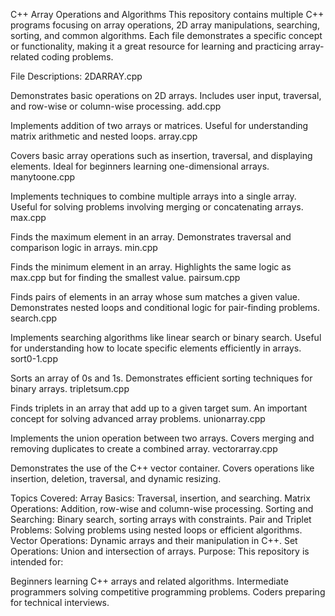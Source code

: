 C++ Array Operations and Algorithms
This repository contains multiple C++ programs focusing on array operations, 2D array manipulations, searching, sorting, and common algorithms. Each file demonstrates a specific concept or functionality, making it a great resource for learning and practicing array-related coding problems.

File Descriptions:
2DARRAY.cpp

Demonstrates basic operations on 2D arrays.
Includes user input, traversal, and row-wise or column-wise processing.
add.cpp

Implements addition of two arrays or matrices.
Useful for understanding matrix arithmetic and nested loops.
array.cpp

Covers basic array operations such as insertion, traversal, and displaying elements.
Ideal for beginners learning one-dimensional arrays.
manytoone.cpp

Implements techniques to combine multiple arrays into a single array.
Useful for solving problems involving merging or concatenating arrays.
max.cpp

Finds the maximum element in an array.
Demonstrates traversal and comparison logic in arrays.
min.cpp

Finds the minimum element in an array.
Highlights the same logic as max.cpp but for finding the smallest value.
pairsum.cpp

Finds pairs of elements in an array whose sum matches a given value.
Demonstrates nested loops and conditional logic for pair-finding problems.
search.cpp

Implements searching algorithms like linear search or binary search.
Useful for understanding how to locate specific elements efficiently in arrays.
sort0-1.cpp

Sorts an array of 0s and 1s.
Demonstrates efficient sorting techniques for binary arrays.
tripletsum.cpp

Finds triplets in an array that add up to a given target sum.
An important concept for solving advanced array problems.
unionarray.cpp

Implements the union operation between two arrays.
Covers merging and removing duplicates to create a combined array.
vectorarray.cpp

Demonstrates the use of the C++ vector container.
Covers operations like insertion, deletion, traversal, and dynamic resizing.

Topics Covered:
Array Basics: Traversal, insertion, and searching.
Matrix Operations: Addition, row-wise and column-wise processing.
Sorting and Searching: Binary search, sorting arrays with constraints.
Pair and Triplet Problems: Solving problems using nested loops or efficient algorithms.
Vector Operations: Dynamic arrays and their manipulation in C++.
Set Operations: Union and intersection of arrays.
Purpose:
This repository is intended for:

Beginners learning C++ arrays and related algorithms.
Intermediate programmers solving competitive programming problems.
Coders preparing for technical interviews.
